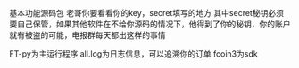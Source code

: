 基本功能源码包
老哥你要看看你的key，secret填写的地方
其中secret秘钥必须要自己保管，如果其他软件在不给你源码的情况下，他得到了你的秘钥，你的账户
就有被盗的可能，电报群每天都出这样的事情

FT-py为主运行程序
all.log为日志信息，可以追溯你的订单
fcoin3为sdk

